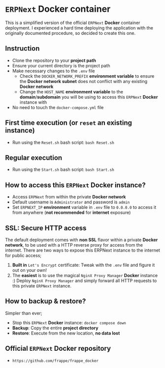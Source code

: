 # `ERPNext` **Docker** container
This is a simplified version of the official `ERPNext` **Docker** container deployment. I experienced a hard time deploying the application with the originally documented procedure, so decided to create this one.

## Instruction
- Clone the repository to your **project path**
- Ensure your current directory is the project path
- Make necessary changes to the `.env` file
	- Check the `DOCKER_NETWORK_PREFIX` **environment variable** to ensure the **Docker network subnet** does not conflict with any existing **Docker network**
	- Change the `HOST_NAME` **environment variable** to the **domain**/**subdomain** you will be using to access this `ERPNext` **Docker** instance with
- No need to touch the `docker-compose.yml` file

## **First time** execution (or `reset` an existing instance)
- Run using the `Reset.sh` bash script: `bash Reset.sh`

## **Regular** execution
- Run using the `Start.sh` bash script: `bash Start.sh`

## How to access this `ERPNext` **Docker** instance?
- Access `ERPNext` from within the private **Docker network**
- Default username is `Administrator` and password is `admin`
- Set `ERPNEXT_IP` **environment** variable in `.env` file to `0.0.0.0` to access it from anywhere (**not recommended** for **internet** exposure)

## SSL: Secure HTTP access
The default deployment comes with **non SSL** flavor within a private **Docker network**, to be used with a HTTP reverse proxy for access from the internet. There are two ways to expose this ERPNext instance to the internet for public access;

1. **Built in** `Let's Encrypt` certificate: Tweak with the `.env` file and figure it out on your own!
2. The **easiest** is to use the magical `NginX Proxy Manager` **Docker** instance :) Deploy `NginX Proxy Manager` and simply forward all HTTP requests to this private `ERPNext` instance.

## How to **backup** & **restore**?
Simpler than ever;
- Stop this `ERPNext` **Docker** instance: `docker compose down`
- **Backup**: Copy the entire **project directory**
- **Restore**: Execute from the new location, **no data lost**

## Official `ERPNext` **Docker** repository
- `https://github.com/frappe/frappe_docker`